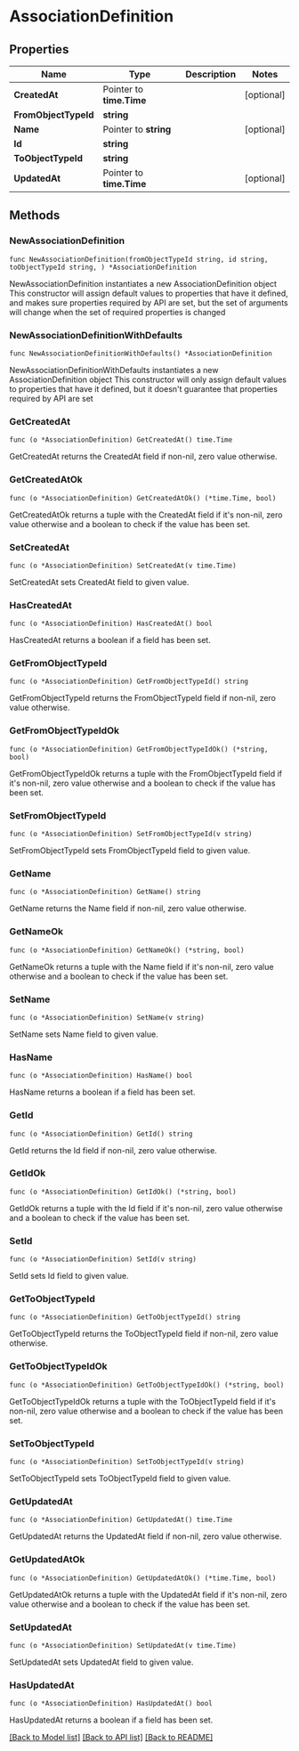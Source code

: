 # AssociationDefinition

## Properties

Name | Type | Description | Notes
------------ | ------------- | ------------- | -------------
**CreatedAt** | Pointer to **time.Time** |  | [optional] 
**FromObjectTypeId** | **string** |  | 
**Name** | Pointer to **string** |  | [optional] 
**Id** | **string** |  | 
**ToObjectTypeId** | **string** |  | 
**UpdatedAt** | Pointer to **time.Time** |  | [optional] 

## Methods

### NewAssociationDefinition

`func NewAssociationDefinition(fromObjectTypeId string, id string, toObjectTypeId string, ) *AssociationDefinition`

NewAssociationDefinition instantiates a new AssociationDefinition object
This constructor will assign default values to properties that have it defined,
and makes sure properties required by API are set, but the set of arguments
will change when the set of required properties is changed

### NewAssociationDefinitionWithDefaults

`func NewAssociationDefinitionWithDefaults() *AssociationDefinition`

NewAssociationDefinitionWithDefaults instantiates a new AssociationDefinition object
This constructor will only assign default values to properties that have it defined,
but it doesn't guarantee that properties required by API are set

### GetCreatedAt

`func (o *AssociationDefinition) GetCreatedAt() time.Time`

GetCreatedAt returns the CreatedAt field if non-nil, zero value otherwise.

### GetCreatedAtOk

`func (o *AssociationDefinition) GetCreatedAtOk() (*time.Time, bool)`

GetCreatedAtOk returns a tuple with the CreatedAt field if it's non-nil, zero value otherwise
and a boolean to check if the value has been set.

### SetCreatedAt

`func (o *AssociationDefinition) SetCreatedAt(v time.Time)`

SetCreatedAt sets CreatedAt field to given value.

### HasCreatedAt

`func (o *AssociationDefinition) HasCreatedAt() bool`

HasCreatedAt returns a boolean if a field has been set.

### GetFromObjectTypeId

`func (o *AssociationDefinition) GetFromObjectTypeId() string`

GetFromObjectTypeId returns the FromObjectTypeId field if non-nil, zero value otherwise.

### GetFromObjectTypeIdOk

`func (o *AssociationDefinition) GetFromObjectTypeIdOk() (*string, bool)`

GetFromObjectTypeIdOk returns a tuple with the FromObjectTypeId field if it's non-nil, zero value otherwise
and a boolean to check if the value has been set.

### SetFromObjectTypeId

`func (o *AssociationDefinition) SetFromObjectTypeId(v string)`

SetFromObjectTypeId sets FromObjectTypeId field to given value.


### GetName

`func (o *AssociationDefinition) GetName() string`

GetName returns the Name field if non-nil, zero value otherwise.

### GetNameOk

`func (o *AssociationDefinition) GetNameOk() (*string, bool)`

GetNameOk returns a tuple with the Name field if it's non-nil, zero value otherwise
and a boolean to check if the value has been set.

### SetName

`func (o *AssociationDefinition) SetName(v string)`

SetName sets Name field to given value.

### HasName

`func (o *AssociationDefinition) HasName() bool`

HasName returns a boolean if a field has been set.

### GetId

`func (o *AssociationDefinition) GetId() string`

GetId returns the Id field if non-nil, zero value otherwise.

### GetIdOk

`func (o *AssociationDefinition) GetIdOk() (*string, bool)`

GetIdOk returns a tuple with the Id field if it's non-nil, zero value otherwise
and a boolean to check if the value has been set.

### SetId

`func (o *AssociationDefinition) SetId(v string)`

SetId sets Id field to given value.


### GetToObjectTypeId

`func (o *AssociationDefinition) GetToObjectTypeId() string`

GetToObjectTypeId returns the ToObjectTypeId field if non-nil, zero value otherwise.

### GetToObjectTypeIdOk

`func (o *AssociationDefinition) GetToObjectTypeIdOk() (*string, bool)`

GetToObjectTypeIdOk returns a tuple with the ToObjectTypeId field if it's non-nil, zero value otherwise
and a boolean to check if the value has been set.

### SetToObjectTypeId

`func (o *AssociationDefinition) SetToObjectTypeId(v string)`

SetToObjectTypeId sets ToObjectTypeId field to given value.


### GetUpdatedAt

`func (o *AssociationDefinition) GetUpdatedAt() time.Time`

GetUpdatedAt returns the UpdatedAt field if non-nil, zero value otherwise.

### GetUpdatedAtOk

`func (o *AssociationDefinition) GetUpdatedAtOk() (*time.Time, bool)`

GetUpdatedAtOk returns a tuple with the UpdatedAt field if it's non-nil, zero value otherwise
and a boolean to check if the value has been set.

### SetUpdatedAt

`func (o *AssociationDefinition) SetUpdatedAt(v time.Time)`

SetUpdatedAt sets UpdatedAt field to given value.

### HasUpdatedAt

`func (o *AssociationDefinition) HasUpdatedAt() bool`

HasUpdatedAt returns a boolean if a field has been set.


[[Back to Model list]](../README.md#documentation-for-models) [[Back to API list]](../README.md#documentation-for-api-endpoints) [[Back to README]](../README.md)


